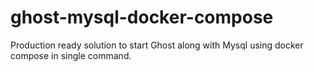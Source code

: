 # ghost-mysql-docker-compose
Production ready solution to start Ghost along with Mysql using docker compose in single command. 
